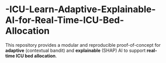 # -ICU-Learn-Adaptive-Explainable-AI-for-Real-Time-ICU-Bed-Allocation
This repository provides a modular and reproducible proof-of-concept for **adaptive** (contextual bandit) and **explainable** (SHAP) AI to support **real-time ICU bed allocation**.
